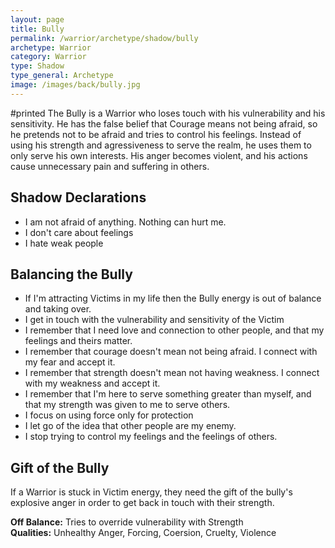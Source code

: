 ```yaml
---
layout: page
title: Bully
permalink: /warrior/archetype/shadow/bully
archetype: Warrior
category: Warrior
type: Shadow
type_general: Archetype
image: /images/back/bully.jpg
---
```

#printed The Bully is a Warrior who loses touch with his vulnerability and his sensitivity. He has the false belief that Courage means not being afraid, so he pretends not to be afraid and tries to control his feelings. Instead of using his strength and agressiveness to serve the realm, he uses them to only serve his own interests. His anger becomes violent, and his actions cause unnecessary pain and suffering in others.   
  
  
## Shadow Declarations  
- I am not afraid of anything. Nothing can hurt me.  
- I don't care about feelings  
- I hate weak people  
  
## Balancing the Bully  
- If I'm attracting Victims in my life then the Bully energy is out of balance and taking over.   
- I get in touch with the vulnerability and sensitivity of the Victim  
- I remember that I need love and connection to other people, and that my feelings and theirs matter.   
- I remember that courage doesn't mean not being afraid. I connect with my fear and accept it.  
- I remember that strength doesn't mean not having weakness. I connect with my weakness and accept it.  
- I remember that I'm here to serve something greater than myself, and that my strength was given to me to serve others.  
- I focus on using force only for protection  
- I let go of the idea that other people are my enemy.  
- I stop trying to control my feelings and the feelings of others.  
  
## Gift of the Bully  
If a Warrior is stuck in Victim energy, they need the gift of the bully's explosive anger in order to get back in touch with their strength.   
  
**Off Balance:** Tries to override vulnerability with Strength  
**Qualities:** Unhealthy Anger, Forcing, Coersion, Cruelty, Violence
